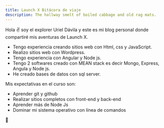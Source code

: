 ```yaml
---
title: Launch X Bitácora de viaje
description: The hallway smelt of boiled cabbage and old rag mats.
---
```


Hola ✌️  soy el explorer Uriel Dávila y este es mi blog personal donde compartiré mis aventuras de Launch X.

- Tengo experiencia creando sitios web con Html, css y JavaScript.
- Realizo sitios web con Wordpress.
- Tengo experiencia con Angular y Node js.
- Tengo 2 softwares creado con MEAN stack es decir Mongo, Express, Angula y Node js.
- He creado bases de datos con sql server.

Mis expectativas en el curso son:
- Aprender git y github
- Realizar sitios completos con front-end y back-end
- Aprender más de Node Js
- Dominar mi sistema operativo con línea de comandos

🚀

